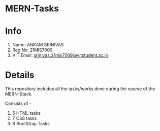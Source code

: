 # MERN-Tasks

# Info
1) Name: ANKAM SRINIVAS
2) Reg No: 21MIS7009
3) VIT Email: srinivas.21mis7009@vitstudent.ac.in

# Details
This repository includes all the tasks/works done during the course of the MERN-Stack.

Consists of - 
1) 5 HTML tasks
2) 7 CSS tasks
3) 6 BootStrap Tasks
